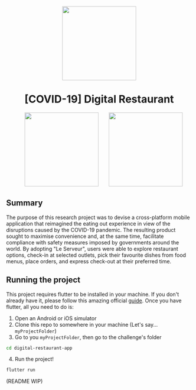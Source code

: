 <h1 align="center">
  <img width="200" src=".github/logo.png">
  <br>
  <br>
  [COVID-19] Digital Restaurant
  <br>
</h1>

<p align="middle">
  <img src=".github/ios_app_preview.png" width="200" hspace="24" />
  <img src=".github/android_app_preview.png" width="200" />
</p>

## Summary

The purpose of this research project was to devise a cross-platform mobile application that reimagined the eating out experience in view of the disruptions caused by the COVID-19 pandemic. The resulting product sought to maximise convenience and, at the same time, facilitate compliance with safety measures imposed by governments around the world. By adopting "Le Serveur", users were able to explore restaurant options, check-in at selected outlets, pick their favourite dishes from food menus, place orders, and express check-out at their preferred time.

## Running the project

This project requires flutter to be installed in your machine. If you don't already have it, please follow this amazing official [guide](https://flutter.dev/docs/get-started/install). Once you have flutter, all you need to do is:
1. Open an Android or iOS simulator
2. Clone this repo to somewhere in your machine (Let's say... `myProjectFolder`)
3. Go to you `myProjectFolder`, then go to the challenge's folder
```bash
cd digital-restaurant-app
````
4. Run the project!
```bash
flutter run
```

(README WIP)
